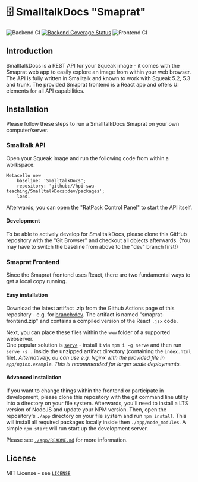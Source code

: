 # 🗄️ SmalltalkDocs "Smaprat"

![Backend CI](https://github.com/hpi-swa-teaching/SmalltalkDocs/workflows/Backend%20CI/badge.svg?branch=dev) [![Backend Coverage Status](https://coveralls.io/repos/github/hpi-swa-teaching/SmalltalkDocs/badge.svg?branch=dev)](https://coveralls.io/github/hpi-swa-teaching/SmalltalkDocs?branch=dev) ![Frontend CI](https://github.com/hpi-swa-teaching/SmalltalkDocs/workflows/Frontend%20CI/badge.svg?branch=dev)

## Introduction

SmalltalkDocs is a REST API for your Squeak image - it comes with the Smaprat web app to easily explore an image from within your web browser. The API is fully written in Smalltalk and known to work with Squeak 5.2, 5.3 and trunk. The provided Smaprat frontend is a React app and offers UI elements for all API capabilities.

## Installation

Please follow these steps to run a SmalltalkDocs Smaprat on your own computer/server.

### Smalltalk API

Open your Squeak image and run the following code from within a workspace:

``` smalltalk
Metacello new
    baseline: 'SmalltalkDocs';
    repository: 'github://hpi-swa-teaching/SmalltalkDocs:dev/packages';
    load.
```

Afterwards, you can open the "RatPack Control Panel" to start the API itself.

#### Development

To be able to actively develop for SmalltalkDocs, please clone this GitHub repository with the "Git Browser" and checkout all objects afterwards. (You may have to switch the baseline from above to the "dev" branch first!)

### Smaprat Frontend

Since the Smaprat frontend uses React, there are two fundamental ways to get a local copy running.

#### Easy installation

Download the latest artifact .zip from the Github Actions page of this repository - e.g. for [branch:dev](https://github.com/hpi-swa-teaching/SmalltalkDocs/actions?query=workflow%3A%22Frontend+CI%22+branch%3Adev).
The artifact is named "smaprat-frontend.zip" and contains a compiled version of the React `.jsx` code.

Next, you can place these files within the `www` folder of a supported webserver.  
One popular solution is [`serve`](github.com/vercel/serve) - install it via `npm i -g serve` and then run `serve -s .` inside the unzipped artifact directory (containing the `index.html` file).
*Alternatively, ou can use e.g. Nginx with the provided file in `app/nginx.example`. This is recommended for larger scale deployments.*

#### Advanced installation

If you want to change things within the frontend or participate in development, please clone this repository with the git command line utility into a directory on your file system. Afterwards, you'll need to install a LTS version of NodeJS and update your NPM version. Then, open the repository's `./app` directory on your file system and run `npm install`. This will install all required packages locally inside then `./app/node_modules`. A simple `npm start` will run start up the development server.

Please see [`./app/README.md`](./app/README.md) for more information.

## License

MIT License - see [`LICENSE`](./LICENSE)
